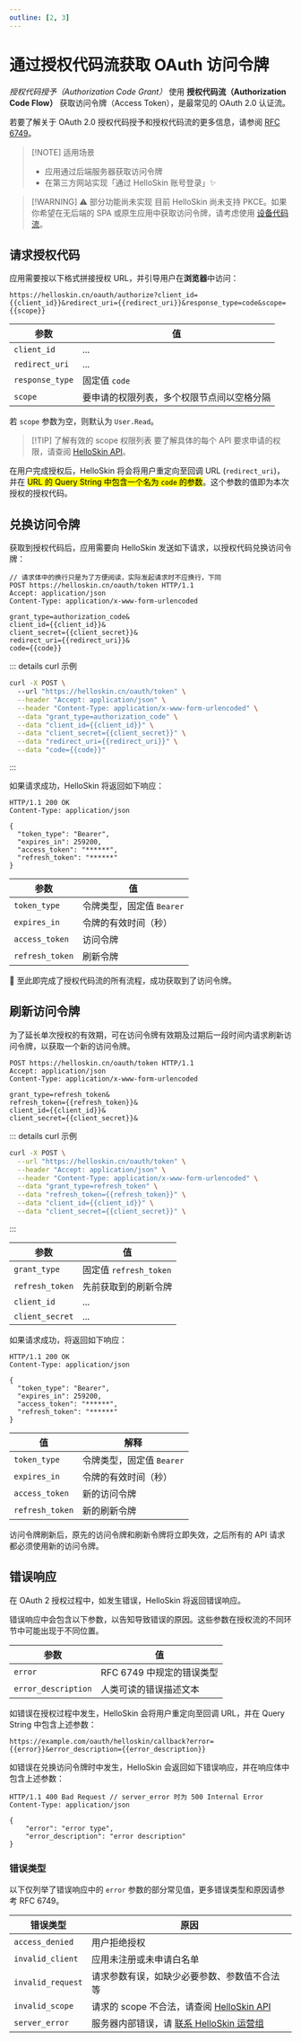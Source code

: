 ```yaml
---
outline: [2, 3]
---
```


# 通过授权代码流获取 OAuth 访问令牌

<!--@include: ../for-experts.template.md-->

_授权代码授予（Authorization Code Grant）_ 使用 **授权代码流（Authorization Code Flow）** 获取访问令牌（Access Token），是最常见的 OAuth 2.0 认证流。

若要了解关于 OAuth 2.0 授权代码授予和授权代码流的更多信息，请参阅 [RFC 6749](https://datatracker.ietf.org/doc/html/rfc6749)。

> [!NOTE] 适用场景
>
> - 应用通过后端服务器获取访问令牌
> - 在第三方网站实现「通过 HelloSkin 账号登录」✨

> [!WARNING] ⚠ 部分功能尚未实现
> 目前 HelloSkin 尚未支持 PKCE。如果你希望在无后端的 SPA 或原生应用中获取访问令牌，请考虑使用 [设备代码流](./device-authorization-grant.md)。

## 请求授权代码

应用需要按以下格式拼接授权 URL，并引导用户在**浏览器**中访问：

```plain
https://helloskin.cn/oauth/authorize?client_id={{client_id}}&redirect_uri={{redirect_uri}}&response_type=code&scope={{scope}}
```

| 参数            | 值                                         |
| --------------- | ------------------------------------------ |
| `client_id`     | ...                                        |
| `redirect_uri`  | ...                                        |
| `response_type` | 固定值 `code`                              |
| `scope`         | 要申请的权限列表，多个权限节点间以空格分隔 |

若 `scope` 参数为空，则默认为 `User.Read`。

> [!TIP] 了解有效的 scope 权限列表
> 要了解具体的每个 API 要求申请的权限，请查阅 [HelloSkin API](../api.md)。

在用户完成授权后，HelloSkin 将会将用户重定向至回调 URL (`redirect_uri`)，并在 <mark>URL 的 Query String 中包含一个名为 `code` 的参数</mark>。这个参数的值即为本次授权的授权代码。

## 兑换访问令牌

获取到授权代码后，应用需要向 HelloSkin 发送如下请求，以授权代码兑换访问令牌：

```http
// 请求体中的换行只是为了方便阅读，实际发起请求时不应换行，下同
POST https://helloskin.cn/oauth/token HTTP/1.1
Accept: application/json
Content-Type: application/x-www-form-urlencoded

grant_type=authorization_code&
client_id={{client_id}}&
client_secret={{client_secret}}&
redirect_uri={{redirect_uri}}&
code={{code}}
```

::: details curl 示例

```bash
curl -X POST \ 
  --url "https://helloskin.cn/oauth/token" \
  --header "Accept: application/json" \
  --header "Content-Type: application/x-www-form-urlencoded" \
  --data "grant_type=authorization_code" \
  --data "client_id={{client_id}}" \
  --data "client_secret={{client_secret}}" \
  --data "redirect_uri={{redirect_uri}}" \
  --data "code={{code}}"
```

:::

如果请求成功，HelloSkin 将返回如下响应：

```http
HTTP/1.1 200 OK
Content-Type: application/json

{
  "token_type": "Bearer",
  "expires_in": 259200,
  "access_token": "******",
  "refresh_token": "******"
}
```

| 参数            | 值                        |
| --------------- | ------------------------- |
| `token_type`    | 令牌类型，固定值 `Bearer` |
| `expires_in`    | 令牌的有效时间（秒）      |
| `access_token`  | 访问令牌                  |
| `refresh_token` | 刷新令牌                  |

🎉 至此即完成了授权代码流的所有流程，成功获取到了访问令牌。

## 刷新访问令牌

为了延长单次授权的有效期，可在访问令牌有效期及过期后一段时间内请求刷新访问令牌，以获取一个新的访问令牌。

```http
POST https://helloskin.cn/oauth/token HTTP/1.1
Accept: application/json
Content-Type: application/x-www-form-urlencoded

grant_type=refresh_token&
refresh_token={{refresh_token}}&
client_id={{client_id}}&
client_secret={{client_secret}}&
```

::: details curl 示例

```bash
curl -X POST \
  --url "https://helloskin.cn/oauth/token" \
  --header "Accept: application/json" \
  --header "Content-Type: application/x-www-form-urlencoded" \
  --data "grant_type=refresh_token" \
  --data "refresh_token={{refresh_token}}" \
  --data "client_id={{client_id}}" \
  --data "client_secret={{client_secret}}" \
```

:::

| 参数            | 值                     |
| --------------- | ---------------------- |
| `grant_type`    | 固定值 `refresh_token` |
| `refresh_token` | 先前获取到的刷新令牌   |
| `client_id`     | ...                    |
| `client_secret` | ...                    |

如果请求成功，将返回如下响应：

```http
HTTP/1.1 200 OK
Content-Type: application/json

{
  "token_type": "Bearer",
  "expires_in": 259200,
  "access_token": "******",
  "refresh_token": "******"
}
```

| 值              | 解释                      |
| --------------- | ------------------------- |
| `token_type`    | 令牌类型，固定值 `Bearer` |
| `expires_in`    | 令牌的有效时间（秒）      |
| `access_token`  | 新的访问令牌             |
| `refresh_token` | 新的刷新令牌             |

访问令牌刷新后，原先的访问令牌和刷新令牌将立即失效，之后所有的 API 请求都必须使用新的访问令牌。

## 错误响应

在 OAuth 2 授权过程中，如发生错误，HelloSkin 将返回错误响应。

错误响应中会包含以下参数，以告知导致错误的原因。这些参数在授权流的不同环节中可能出现于不同位置。

| 参数                | 值                        |
| ------------------- | ------------------------- |
| `error`             | RFC 6749 中规定的错误类型 |
| `error_description` | 人类可读的错误描述文本    |

如错误在授权过程中发生，HelloSkin 会将用户重定向至回调 URL，并在 Query String 中包含上述参数：

```plain
https://example.com/oauth/helloskin/callback?error={{error}}&error_description={{error_description}}
```

如错误在兑换访问令牌时中发生，HelloSkin 会返回如下错误响应，并在响应体中包含上述参数：

```http
HTTP/1.1 400 Bad Request // server_error 时为 500 Internal Error
Content-Type: application/json

{
    "error": "error type",
    "error_description": "error description"
}
```

### 错误类型

以下仅列举了错误响应中的 `error` 参数的部分常见值，更多错误类型和原因请参考 RFC 6749。

| 错误类型          | 原因                                                        |
| ----------------- | ---------------------------------------------------------- |
| `access_denied`   | 用户拒绝授权                                                |
| `invalid_client`  | 应用未注册或未申请白名单                                      |
| `invalid_request` | 请求参数有误，如缺少必要参数、参数值不合法等                    |
| `invalid_scope`   | 请求的 scope 不合法，请查阅 [HelloSkin API](../api.md)       |
| `server_error`    | 服务器内部错误，请 [联系 HelloSkin 运营组](../../problems.md) |
